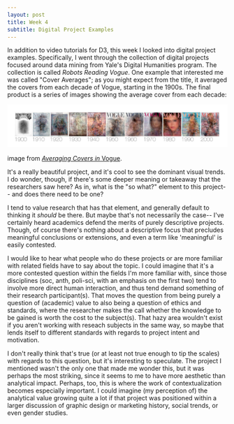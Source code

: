 ```yaml
---
layout: post
title: Week 4
subtitle: Digital Project Examples
---
```


In addition to video tutorials for D3, this week I looked into digital project examples. Specifically, I went through the collection of digital projects focused around data mining from Yale's Digital Humanities program. The collection is called *Robots Reading Vogue*. One example that interested me was called "Cover Averages"; as you might expect from the title, it averaged the covers from each decade of Vogue, starting in the 1900s. The final product is a series of images showing the average cover from each decade:

![](/img/week04_vogue_averages.png)

image from [*Averaging Covers in* Vogue](http://dh.library.yale.edu/projects/vogue/coveraverages/).


It's a really beautiful project, and it's cool to see the dominant visual trends. I do wonder, though, if there's some deeper meaning or takeaway that the researchers saw here? As in, what is the "so what?" element to this project-- and does there need to be one? 

I tend to value research that has that element, and generally default to thinking it *should* be there. But maybe that's not necessarily the case-- I've certainly heard academics defend the merits of purely descriptive projects. Though, of course there's nothing about a descriptive focus that precludes meaningful conclusions or extensions, and even a term like 'meaningful' is easily contested.

I would like to hear what people who do these projects or are more familiar with related fields have to say about the topic. I could imagine that it's a more contested question within the fields I'm more familiar with, since those disciplines (soc, anth, poli-sci, with an emphasis on the first two) tend to involve more direct human interaction, and thus tend demand something of their research participant(s). That moves the question from being purely a question of (academic) value to also being a question of ethics and standards, where the researcher makes the call whether the knowledge to be gained is worth the cost to the subject(s). That hazy area wouldn't exist if you aren't working with reseach subjects in the same way, so maybe that lends itself to different standards with regards to project intent and motivation. 

I don't really think that's true (or at least not true enough to tip the scales) with regards to this question, but it's interesting to speculate. The project I mentioned wasn't the only one that made me wonder this, but it was perhaps the most striking, since it seems to me to have more aesthetic than analytical impact. Perhaps, too, this is where the work of contextualization becomes especially important. I could imagine (my perception of) the analytical value growing quite a lot if that project was positioned within a larger discussion of graphic design or marketing history, social trends, or even gender studies. 
